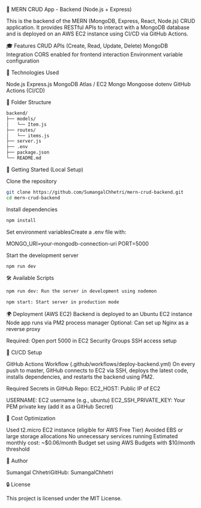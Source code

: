 🚀 MERN CRUD App - Backend (Node.js + Express)

This is the backend of the MERN (MongoDB, Express, React, Node.js) CRUD application. It provides RESTful APIs to interact with a MongoDB database and is deployed on an AWS EC2 instance using CI/CD via GitHub Actions.

🎓 Features
CRUD APIs (Create, Read, Update, Delete)
MongoDB Integration
CORS enabled for frontend interaction
Environment variable configuration

🔧 Technologies Used

Node.js
Express.js
MongoDB Atlas / EC2 Mongo
Mongoose
dotenv
GitHub Actions (CI/CD)

🔄 Folder Structure
```bash
backend/
├── models/
│   └── Item.js
├── routes/
│   └── items.js
├── server.js
├── .env
├── package.json
└── README.md
```
🔧 Getting Started (Local Setup)

Clone the repository
```bash
git clone https://github.com/SumangalChhetri/mern-crud-backend.git
cd mern-crud-backend
```
Install dependencies
```bash
npm install
```
Set environment variablesCreate a .env file with:

MONGO_URI=your-mongodb-connection-uri
PORT=5000

Start the development server
```bash
npm run dev
```
🛠 Available Scripts
```bash
npm run dev: Run the server in development using nodemon

npm start: Start server in production mode
```
🌍 Deployment (AWS EC2)
Backend is deployed to an Ubuntu EC2 instance
Node app runs via PM2 process manager
Optional: Can set up Nginx as a reverse proxy

Required:
Open port 5000 in EC2 Security Groups
SSH access setup

🚧 CI/CD Setup

GitHub Actions Workflow (.github/workflows/deploy-backend.yml)
On every push to master, GitHub connects to EC2 via SSH, deploys the latest code, installs dependencies, and restarts the backend using PM2.

Required Secrets in GitHub Repo:
EC2_HOST: Public IP of EC2

USERNAME: EC2 username (e.g., ubuntu)
EC2_SSH_PRIVATE_KEY: Your PEM private key (add it as a GitHub Secret)

💸 Cost Optimization

Used t2.micro EC2 instance (eligible for AWS Free Tier)
Avoided EBS or large storage allocations
No unnecessary services running
Estimated monthly cost: ~$0.06/month
Budget set using AWS Budgets with $10/month threshold

👤 Author

Sumangal ChhetriGitHub: SumangalChhetri

🔒 License

This project is licensed under the MIT License.

